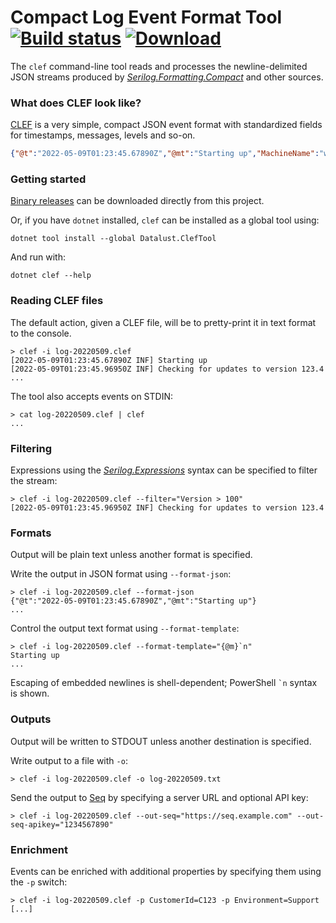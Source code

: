 # **C**ompact **L**og **E**vent **F**ormat Tool [![Build status](https://ci.appveyor.com/api/projects/status/ybr08j4h302yaw09?svg=true)](https://ci.appveyor.com/project/datalust/clef-tool) [![Download](https://img.shields.io/badge/download-releases-blue.svg)](https://github.com/datalust/clef-tool/releases)

The `clef` command-line tool reads and processes the newline-delimited JSON streams produced by [_Serilog.Formatting.Compact_](https://github.com/serilog/serilog-formatting-compact) and other sources.

### What does CLEF look like?

[CLEF](https://clef-json.org) is a very simple, compact JSON event format with standardized fields for timestamps, messages, levels and so-on.

```json
{"@t":"2022-05-09T01:23:45.67890Z","@mt":"Starting up","MachineName":"web-53a889fe"}
```

### Getting started

[Binary releases](https://github.com/datalust/clef-tool/releases) can be downloaded directly from this project.

Or, if you have `dotnet` installed, `clef` can be installed as a global tool using:

```
dotnet tool install --global Datalust.ClefTool
```

And run with:

```
dotnet clef --help
```

### Reading CLEF files

The default action, given a CLEF file, will be to pretty-print it in text format to the console.

```
> clef -i log-20220509.clef
[2022-05-09T01:23:45.67890Z INF] Starting up
[2022-05-09T01:23:45.96950Z INF] Checking for updates to version 123.4
...
```

The tool also accepts events on STDIN:

```
> cat log-20220509.clef | clef
...
```

### Filtering

Expressions using the [_Serilog.Expressions_](https://github.com/serilog/serilog-expressions) syntax can be specified to filter the stream:

```
> clef -i log-20220509.clef --filter="Version > 100"
[2022-05-09T01:23:45.96950Z INF] Checking for updates to version 123.4
```

### Formats

Output will be plain text unless another format is specified.

Write the output in JSON format using `--format-json`:

```
> clef -i log-20220509.clef --format-json
{"@t":"2022-05-09T01:23:45.67890Z","@mt":"Starting up"}
...
```

Control the output text format using `--format-template`:

```
> clef -i log-20220509.clef --format-template="{@m}`n"
Starting up
...
```

Escaping of embedded newlines is shell-dependent; PowerShell <code>`n</code> syntax is shown.

### Outputs

Output will be written to STDOUT unless another destination is specified.

Write output to a file with `-o`:

```
> clef -i log-20220509.clef -o log-20220509.txt
```

Send the output to [Seq](https://getseq.net) by specifying a server URL and optional API key:

```
> clef -i log-20220509.clef --out-seq="https://seq.example.com" --out-seq-apikey="1234567890"
```

### Enrichment

Events can be enriched with additional properties by specifying them using the `-p` switch:

```
> clef -i log-20220509.clef -p CustomerId=C123 -p Environment=Support [...]
```
